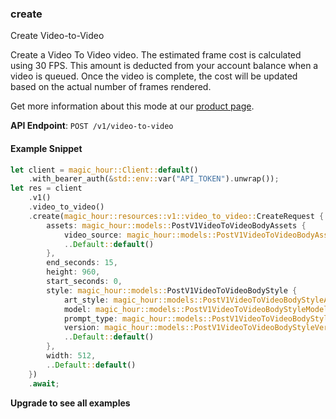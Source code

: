 
### create <a name="create"></a>
Create Video-to-Video

Create a Video To Video video. The estimated frame cost is calculated using 30 FPS. This amount is deducted from your account balance when a video is queued. Once the video is complete, the cost will be updated based on the actual number of frames rendered.
  
Get more information about this mode at our [product page](/products/video-to-video).
  

**API Endpoint**: `POST /v1/video-to-video`

#### Example Snippet

```rust
let client = magic_hour::Client::default()
    .with_bearer_auth(&std::env::var("API_TOKEN").unwrap());
let res = client
    .v1()
    .video_to_video()
    .create(magic_hour::resources::v1::video_to_video::CreateRequest {
        assets: magic_hour::models::PostV1VideoToVideoBodyAssets {
            video_source: magic_hour::models::PostV1VideoToVideoBodyAssetsVideoSourceEnum::File,
            ..Default::default()
        },
        end_seconds: 15,
        height: 960,
        start_seconds: 0,
        style: magic_hour::models::PostV1VideoToVideoBodyStyle {
            art_style: magic_hour::models::PostV1VideoToVideoBodyStyleArtStyleEnum::_3dRender,
            model: magic_hour::models::PostV1VideoToVideoBodyStyleModelEnum::AbsoluteReality,
            prompt_type: magic_hour::models::PostV1VideoToVideoBodyStylePromptTypeEnum::AppendDefault,
            version: magic_hour::models::PostV1VideoToVideoBodyStyleVersionEnum::Default,
            ..Default::default()
        },
        width: 512,
        ..Default::default()
    })
    .await;
```

**Upgrade to see all examples**
